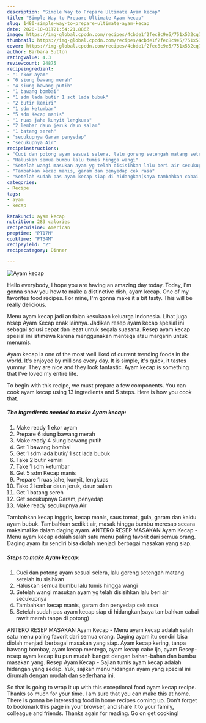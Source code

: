 ```yaml
---
description: "Simple Way to Prepare Ultimate Ayam kecap"
title: "Simple Way to Prepare Ultimate Ayam kecap"
slug: 1480-simple-way-to-prepare-ultimate-ayam-kecap
date: 2020-10-01T21:54:21.886Z
image: https://img-global.cpcdn.com/recipes/4cbde1f2fec8c9e5/751x532cq70/ayam-kecap-foto-resep-utama.jpg
thumbnail: https://img-global.cpcdn.com/recipes/4cbde1f2fec8c9e5/751x532cq70/ayam-kecap-foto-resep-utama.jpg
cover: https://img-global.cpcdn.com/recipes/4cbde1f2fec8c9e5/751x532cq70/ayam-kecap-foto-resep-utama.jpg
author: Barbara Sutton
ratingvalue: 4.3
reviewcount: 24875
recipeingredient:
- "1 ekor ayam"
- "6 siung bawang merah"
- "4 siung bawang putih"
- "1 bawang bombai"
- "1 sdm lada butir 1 sct lada bubuk"
- "2 butir kemiri"
- "1 sdm ketumbar"
- "5 sdm Kecap manis"
- "1 ruas jahe kunyit lengkuas"
- "2 lembar daun jeruk daun salam"
- "1 batang sereh"
- "secukupnya Garam penyedap"
- "secukupnya Air"
recipeinstructions:
- "Cuci dan potong ayam sesuai selera, lalu goreng setengah matang setelah itu sisihkan"
- "Haluskan semua bumbu lalu tumis hingga wangi"
- "Setelah wangi masukan ayam yg telah disisihkan lalu beri air secukupnya"
- "Tambahkan kecap manis, garam dan penyedap cek rasa"
- "Setelah sudah pas ayam kecap siap di hidangkan(saya tambahkan cabai rawit merah tanpa di potong)"
categories:
- Recipe
tags:
- ayam
- kecap

katakunci: ayam kecap 
nutrition: 283 calories
recipecuisine: American
preptime: "PT17M"
cooktime: "PT34M"
recipeyield: "2"
recipecategory: Dinner

---
```



![Ayam kecap](https://img-global.cpcdn.com/recipes/4cbde1f2fec8c9e5/751x532cq70/ayam-kecap-foto-resep-utama.jpg)

Hello everybody, I hope you are having an amazing day today. Today, I'm gonna show you how to make a distinctive dish, ayam kecap. One of my favorites food recipes. For mine, I'm gonna make it a bit tasty. This will be really delicious.

Menu ayam kecap jadi andalan kesukaan keluarga Indonesia. Lihat juga resep Ayam Kecap enak lainnya. Jadikan resep ayam kecap spesial ini sebagai solusi cepat dan lezat untuk segala suasana. Resep ayam kecap spesial ini istimewa karena menggunakan mentega atau margarin untuk menumis.

Ayam kecap is one of the most well liked of current trending foods in the world. It's enjoyed by millions every day. It is simple, it's quick, it tastes yummy. They are nice and they look fantastic. Ayam kecap is something that I've loved my entire life.


To begin with this recipe, we must prepare a few components. You can cook ayam kecap using 13 ingredients and 5 steps. Here is how you cook that.

<!--inarticleads1-->

##### The ingredients needed to make Ayam kecap:

1. Make ready 1 ekor ayam
1. Prepare 6 siung bawang merah
1. Make ready 4 siung bawang putih
1. Get 1 bawang bombai
1. Get 1 sdm lada butir/ 1 sct lada bubuk
1. Take 2 butir kemiri
1. Take 1 sdm ketumbar
1. Get 5 sdm Kecap manis
1. Prepare 1 ruas jahe, kunyit, lengkuas
1. Take 2 lembar daun jeruk, daun salam
1. Get 1 batang sereh
1. Get secukupnya Garam, penyedap
1. Make ready secukupnya Air


Tambahkan kecap inggris, kecap manis, saus tomat, gula, garam dan kaldu ayam bubuk. Tambahkan sedikit air, masak hingga bumbu meresap secara maksimal ke dalam daging ayam. ANTERO RESEP MASAKAN Ayam Kecap - Menu ayam kecap adalah salah satu menu paling favorit dari semua orang. Daging ayam itu sendiri bisa diolah menjadi berbagai masakan yang siap. 

<!--inarticleads2-->

##### Steps to make Ayam kecap:

1. Cuci dan potong ayam sesuai selera, lalu goreng setengah matang setelah itu sisihkan
1. Haluskan semua bumbu lalu tumis hingga wangi
1. Setelah wangi masukan ayam yg telah disisihkan lalu beri air secukupnya
1. Tambahkan kecap manis, garam dan penyedap cek rasa
1. Setelah sudah pas ayam kecap siap di hidangkan(saya tambahkan cabai rawit merah tanpa di potong)


ANTERO RESEP MASAKAN Ayam Kecap - Menu ayam kecap adalah salah satu menu paling favorit dari semua orang. Daging ayam itu sendiri bisa diolah menjadi berbagai masakan yang siap. Ayam kecap kering, tanpa bawang bombay, ayam kecap mentega, ayam kecap cabe ijo, ayam Resep-resep ayam kecap itu pun mudah banget dengan bahan-bahan dan bumbu masakan yang. Resep Ayam Kecap - Sajian tumis ayam kecap adalah hidangan yang sedap. Yuk, sajikan menu hidangan ayam yang special ini dirumah dengan mudah dan sederhana ini. 

So that is going to wrap it up with this exceptional food ayam kecap recipe. Thanks so much for your time. I am sure that you can make this at home. There is gonna be interesting food in home recipes coming up. Don't forget to bookmark this page in your browser, and share it to your family, colleague and friends. Thanks again for reading. Go on get cooking!
